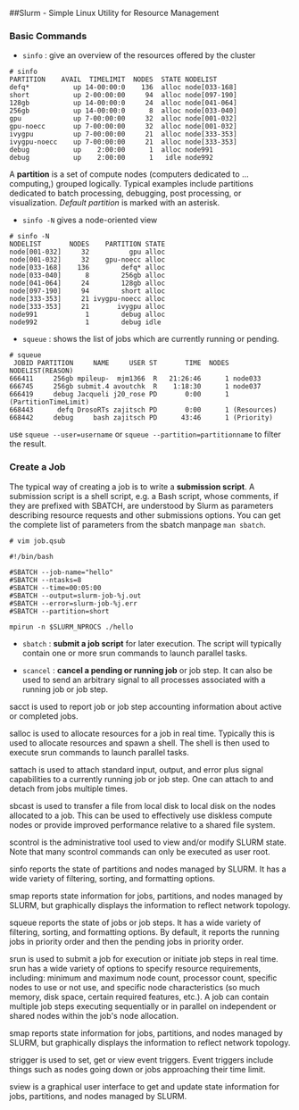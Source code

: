 ##Slurm - Simple Linux Utility for Resource Management

### Basic Commands
* `sinfo` :  give an overview of the resources offered by the cluster
```
# sinfo
PARTITION    AVAIL  TIMELIMIT  NODES  STATE NODELIST
defq*           up 14-00:00:0    136  alloc node[033-168]
short           up 2-00:00:00     94  alloc node[097-190]
128gb           up 14-00:00:0     24  alloc node[041-064]
256gb           up 14-00:00:0      8  alloc node[033-040]
gpu             up 7-00:00:00     32  alloc node[001-032]
gpu-noecc       up 7-00:00:00     32  alloc node[001-032]
ivygpu          up 7-00:00:00     21  alloc node[333-353]
ivygpu-noecc    up 7-00:00:00     21  alloc node[333-353]
debug           up    2:00:00      1  alloc node991
debug           up    2:00:00      1   idle node992
```

A **partition** is a set of compute nodes (computers dedicated to ... computing,) grouped logically. Typical examples include partitions dedicated to batch processing, debugging, post processing, or visualization. *Default partition* is marked with an asterisk. 

* `sinfo -N` gives a node-oriented view
```
# sinfo -N
NODELIST       NODES    PARTITION STATE
node[001-032]     32          gpu alloc
node[001-032]     32    gpu-noecc alloc
node[033-168]    136        defq* alloc
node[033-040]      8        256gb alloc
node[041-064]     24        128gb alloc
node[097-190]     94        short alloc
node[333-353]     21 ivygpu-noecc alloc
node[333-353]     21       ivygpu alloc
node991            1        debug alloc
node992            1        debug idle
```

* `squeue` : shows the list of jobs which are currently running or pending.
```
# squeue
 JOBID PARTITION     NAME     USER ST       TIME  NODES NODELIST(REASON)
666411     256gb mpileup-  mjm1366  R   21:26:46      1 node033
666745     256gb submit.4 avoutchk  R    1:18:30      1 node037
666419     debug Jacqueli j20_rose PD       0:00      1 (PartitionTimeLimit)
668443      defq DrosoRTs zajitsch PD       0:00      1 (Resources)
668442     debug     bash zajitsch PD      43:46      1 (Priority)
```
use `squeue --user=username` or `squeue --partition=partitionname` to filter the result.

### Create a Job
The typical way of creating a job is to write a **submission script**. A submission script is a shell script, e.g. a Bash script, whose comments, if they are prefixed with SBATCH, are understood by Slurm as parameters describing resource requests and other submissions options. You can get the complete list of parameters from the sbatch manpage `man sbatch`.

```
# vim job.qsub

#!/bin/bash

#SBATCH --job-name="hello"
#SBATCH --ntasks=8
#SBATCH --time=00:05:00
#SBATCH --output=slurm-job-%j.out
#SBATCH --error=slurm-job-%j.err
#SBATCH --partition=short

mpirun -n $SLURM_NPROCS ./hello
```



* `sbatch` : **submit a job script** for later execution. The script will typically contain one or more srun commands to launch parallel tasks.

* `scancel` : **cancel a pending or running job** or job step. It can also be used to send an arbitrary signal to all processes associated with a running job or job step.




sacct is used to report job or job step accounting information about active or completed jobs.

salloc is used to allocate resources for a job in real time. Typically this is used to allocate resources and spawn a shell. The shell is then used to execute srun commands to launch parallel tasks.

sattach is used to attach standard input, output, and error plus signal capabilities to a currently running job or job step. One can attach to and detach from jobs multiple times.


sbcast is used to transfer a file from local disk to local disk on the nodes allocated to a job. This can be used to effectively use diskless compute nodes or provide improved performance relative to a shared file system.



scontrol is the administrative tool used to view and/or modify SLURM state. Note that many scontrol commands can only be executed as user root.

sinfo reports the state of partitions and nodes managed by SLURM. It has a wide variety of filtering, sorting, and formatting options.

smap reports state information for jobs, partitions, and nodes managed by SLURM, but graphically displays the information to reflect network topology.

squeue reports the state of jobs or job steps. It has a wide variety of filtering, sorting, and formatting options. By default, it reports the running jobs in priority order and then the pending jobs in priority order.

srun is used to submit a job for execution or initiate job steps in real time. srun has a wide variety of options to specify resource requirements, including: minimum and maximum node count, processor count, specific nodes to use or not use, and specific node characteristics (so much memory, disk space, certain required features, etc.). A job can contain multiple job steps executing sequentially or in parallel on independent or shared nodes within the job's node allocation.

smap reports state information for jobs, partitions, and nodes managed by SLURM, but graphically displays the information to reflect network topology.

strigger is used to set, get or view event triggers. Event triggers include things such as nodes going down or jobs approaching their time limit.

sview is a graphical user interface to get and update state information for jobs, partitions, and nodes managed by SLURM.
